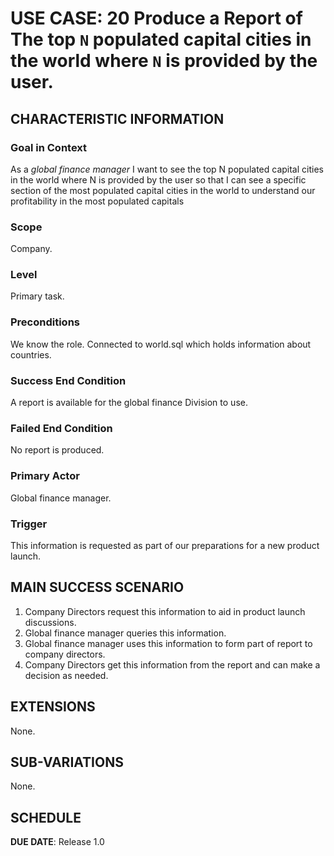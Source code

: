 # USE CASE: 20 Produce a Report of The top `N` populated capital cities in the world where `N` is provided by the user.

## CHARACTERISTIC INFORMATION

### Goal in Context

As a *global finance manager* I want to see the top N populated capital cities in the world where N is provided by the user so that I can see a specific section of the most populated capital cities in the world to understand our profitability in the most populated capitals

### Scope

Company.

### Level

Primary task.

### Preconditions

We know the role.  Connected to world.sql which holds information about countries.

### Success End Condition

A report is available for the global finance Division to use.

### Failed End Condition

No report is produced.

### Primary Actor

Global finance manager.

### Trigger

This information is requested as part of our preparations for a new product launch.

## MAIN SUCCESS SCENARIO

1. Company Directors request this information to aid in product launch discussions.
2. Global finance manager queries this information.
3. Global finance manager uses this information to form part of report to company directors.
4. Company Directors get this information from the report and can make a decision as needed.

## EXTENSIONS
None.

## SUB-VARIATIONS

None.

## SCHEDULE

**DUE DATE**: Release 1.0
